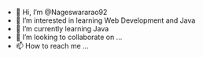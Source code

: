 - 👋 Hi, I’m @Nageswararao92
- 👀 I’m interested in learning Web Development and Java
- 🌱 I’m currently learning Java
- 💞️ I’m looking to collaborate on ...
- 📫 How to reach me ...

<!---
Nageswararao92/Nageswararao92 is a ✨ special ✨ repository because its `README.md` (this file) appears on your GitHub profile.
You can click the Preview link to take a look at your changes.
--->
